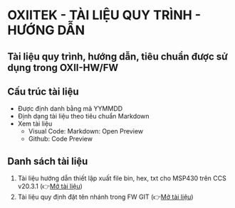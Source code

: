 # OXIITEK - TÀI LIỆU QUY TRÌNH - HƯỚNG DẪN 
Tài liệu quy trình, hướng dẫn, tiêu chuẩn được sử dụng trong OXII-HW/FW
---

## Cấu trúc tài liệu
- Được định danh bằng mã YYMMDD
- Định dạng tài liệu theo tiêu chuẩn Markdown
- Xem tài liệu
    - Visual Code: Markdown: Open Preview
    - Github: Code Preview

## Danh sách tài liệu
1. Tài liệu hướng dẫn thiết lập xuất file bin, hex, txt cho MSP430 trên CCS v20.3.1 (👉[Mở tài liệu](https://github.com/OXII-HW-FW/docs/blob/main/251001-HuongDan-CCS2031-XuatFile-bin_hex_txt.md))
2. Tài liệu quy định đặt tên nhánh trong FW GIT (👉[Mở tài liệu](https://github.com/OXII-HW-FW/docs/blob/main/251002-QuyDinh-FW-GIT-DatTenNhanh.md))
